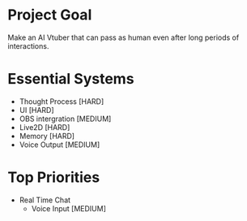 # Project Goal
Make an AI Vtuber that can pass as human even after long periods of interactions.

# Essential Systems
- Thought Process [HARD]
- UI [HARD]
- OBS intergration [MEDIUM]
- Live2D [HARD]
- Memory [HARD]
- Voice Output [MEDIUM]

# Top Priorities
- Real Time Chat
  - Voice Input [MEDIUM]
